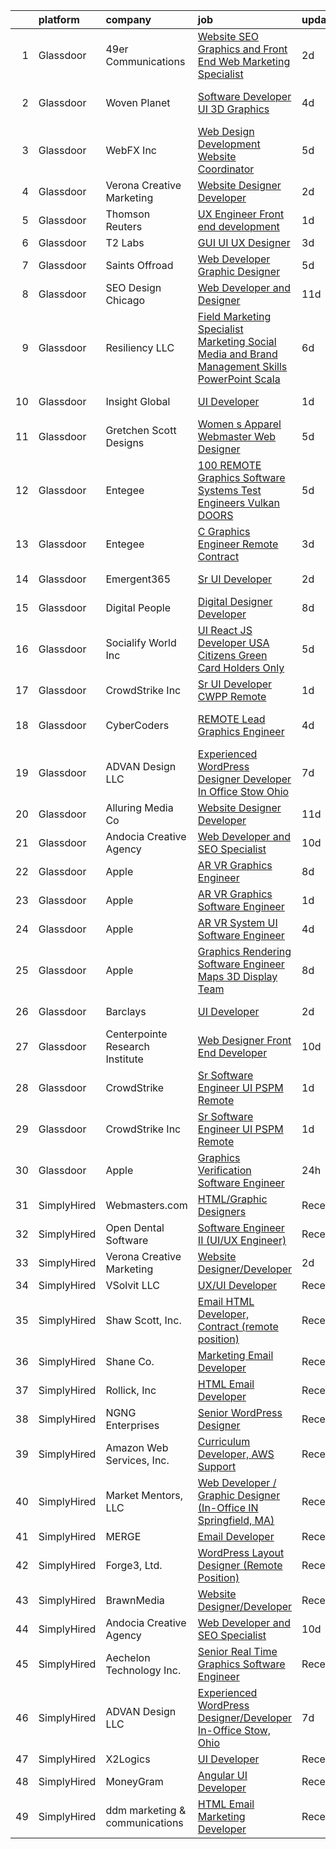 

|    | platform    | company                         | job                                                                                                                                                                                                                                                                                                                                                                                                                                                                                                                                                                                                                                                                                                                                                                                                                                                                                                                                                                                                                                                                                                                                                                                                                                                                                                                                                                                                                                                                                                                  | update_time   | location          |
|---:|:------------|:--------------------------------|:---------------------------------------------------------------------------------------------------------------------------------------------------------------------------------------------------------------------------------------------------------------------------------------------------------------------------------------------------------------------------------------------------------------------------------------------------------------------------------------------------------------------------------------------------------------------------------------------------------------------------------------------------------------------------------------------------------------------------------------------------------------------------------------------------------------------------------------------------------------------------------------------------------------------------------------------------------------------------------------------------------------------------------------------------------------------------------------------------------------------------------------------------------------------------------------------------------------------------------------------------------------------------------------------------------------------------------------------------------------------------------------------------------------------------------------------------------------------------------------------------------------------|:--------------|:------------------|
|  1 | Glassdoor   | 49er Communications             | [Website  SEO  Graphics and Front End Web Marketing Specialist](https://www.glassdoor.com/partner/jobListing.htm?pos=102&ao=1110586&s=58&guid=0000018156ae6383a9575f9fbe5b695f&src=GD_JOB_AD&t=SR&vt=w&ea=1&cs=1_0f99512b&cb=1655016678586&jobListingId=1007929407216&cpc=037E1A5A6AF88467&jrtk=3-0-1g5basotdr0ev801-1g5basotor16q800-172ec999be1d1c66--6NYlbfkN0Ceb7pFYMgJHxtOwn2fVFJDPPnnJVzgmBlpQI9VeTBQWF7_htB-gv6sNVq6vc4bGM0tjjkIJqjuXDOiIpFAbhBZ-oiDxFXgAYi1ZQ51FQx_PypgfdnM7chiaBLt1V2bUTiY0pY1QRvYZnRnCNwOpgb7Nxc79fCoc10pM65gbXoZyG0Q3g0YgO-im1r5GeAZYBW3UnC4A853vZ62cbQ36_RPmsaEfGZrVgIqniiVxI8eMf_9C8vq_kWdvB7lqm9ZMLUw42B88rPtuMxnsgd-Qh9q-5MBcuvdC5eJtgaPnFaItKV2K-kZ-WCY4CF6pcZM92zRZPCTzAbuG1r8yJ6C8BurcnOOqMLTCxY7THZrx2URsUukKlFMoQZnWDxWTLjV8cP0e68nTnOvTJ-aM7wfFxbm9FqqO_r07s4DMctAq6vhjeN5WkjHhGVTcboP2tlW9UCjitKTJKVjm6tW7gDVrRtw57CNy7YcO3N3KB1pCkhqWx-QoEwT4_mUZHnXqZuz1IMU0_2bLpvquw%3D%3D)                                                                                                                                                                                                                                                                                                                                                                                                                                                                                                                                                                                                 | 2d            | Nevada City, CA   |
|  2 | Glassdoor   | Woven Planet                    | [Software Developer  UI 3D Graphics ](https://www.glassdoor.com/partner/jobListing.htm?pos=106&ao=1110586&s=58&guid=0000018156ae6383a9575f9fbe5b695f&src=GD_JOB_AD&t=SR&vt=w&ea=1&cs=1_5dc113e1&cb=1655016678587&jobListingId=1007924957263&cpc=923E3B470662C757&jrtk=3-0-1g5basotdr0ev801-1g5basotor16q800-28b9a5d88495881a--6NYlbfkN0DSgjPPcnEdvoK3uuxfISLALE6pB1FR7YSHOr_tSg5_QCn410VK5Ds4sai37YL-FnFQsRRoouHb3ov-82YCWqClZ54BIa3EZumk2cXgxyV1LbFm_9j9_PQ7pMJF3yRQRye0MKRZoAT4n4QesstjMqLrEOVJpPfsYZz509yyu94iP0AU9Py5fHyPT1oIRNJ08MrcEmYKmw--7-1B6R4MGL1h4w6p7nbimyMyD68oQUcjkqpiY-rLFJWp-pOuRNV-uico2qhih_QCn4E_P9z-B1rvzDSGEG4DpcnT2ci8lohXEpgwxc5XcwVkhh-Q475cYUOlkJnVZeJAR2CWw7hGnHc70Bhs7rrkMinFAi_FG0kdumttDyluH1xHUD1dkibySjcS-ePvTuqRBLdeexYuhFxO1tx-boSS1DsiTT-MetJOj7T7Whh9U9keXjFcK30jcIjgBSciErMazLX2-FokJlj5d795nM5NXts2py7GHjKNvBF-s6LzsIpd_n0ZACYkkdyj4AMnznvh9bYBhp9vI7phtsB-ogEovWK8Doe38ETlrI89-InaeVExQfTgAnYJjL6W1j1gbO-eUFtC7Ibfa7sq)                                                                                                                                                                                                                                                                                                                                                                                                                                                                                                                                                       | 4d            | San Francisco, CA |
|  3 | Glassdoor   | WebFX  Inc                      | [Web Design   Development Website Coordinator](https://www.glassdoor.com/partner/jobListing.htm?pos=105&ao=1110586&s=58&guid=0000018156ae6383a9575f9fbe5b695f&src=GD_JOB_AD&t=SR&vt=w&cs=1_12710661&cb=1655016678587&jobListingId=1007920957231&cpc=A5E0E470F522E57E&jrtk=3-0-1g5basotdr0ev801-1g5basotor16q800-f463d66769996559--6NYlbfkN0AA3uNcJ0aeXBAdVd1dUlJvZjHaUXbbC2QUFGJChoFW7xEU327m6es5SMDBLQ2TxuGDjWXhihKMzw2y6I6OYJUyY_7T4qpwyu_xqj7AmKm5Ig7tJYUUxVeWi8D08CpuVLYffC9MlUCMZe6iHQrfpYu5yTN-TfC6PQWo9DbQknP0IuiXsy73zAY6wy4ojSM35m3YYzr3igjAdY3oOTMNthfzFR3jJVa4Y6OySn7R32XehcGxI8Z65HnxZf4-Cg4bn0nBzX4pMFOfXQQS5AHXd0kRuM4dGa6vdAbQZKPKbqrFnH8dtlRQ_I20-917VHtuZidv_YBdGdIZzGkKWf1BS9RNsfYDAIvWUKRhQQoXzd86LCH7huo5THy-SSNmdOZ-IutftTZB2j43g9NUQV4DK318AEpf_6038vnUU_kb6HV0KpIvg_Ot6H6H-n5U1jNrlw6LbXS2GGAdeGI9ZfRPQoEfR3AatxvwbQGsMqiINTClo93aQPuS5JNyM77iP4ONbl8G05yXZu7aAxz-gXhAVZpq69q4JlIF9z1yukP7j9V0qyO9knSDuDiHrAVPj78eOmQ9SVlEGXkWtL0-YxV_HdI0BHrt1SvWxLvEnn0kaoXG5g%3D%3D)                                                                                                                                                                                                                                                                                                                                                                                                                                                                                                                       | 5d            | Harrisburg, PA    |
|  4 | Glassdoor   | Verona Creative Marketing       | [Website Designer Developer](https://www.glassdoor.com/partner/jobListing.htm?pos=126&ao=1136043&s=58&guid=0000018156ae6383a9575f9fbe5b695f&src=GD_JOB_AD&t=SR&vt=w&ea=1&cs=1_80d9305b&cb=1655016678590&jobListingId=1007929630622&jrtk=3-0-1g5basotdr0ev801-1g5basotor16q800-7627670389c97643-)                                                                                                                                                                                                                                                                                                                                                                                                                                                                                                                                                                                                                                                                                                                                                                                                                                                                                                                                                                                                                                                                                                                                                                                                                     | 2d            | Remote            |
|  5 | Glassdoor   | Thomson Reuters                 | [UX Engineer  Front end development](https://www.glassdoor.com/partner/jobListing.htm?pos=108&ao=1110586&s=58&guid=0000018156ae6383a9575f9fbe5b695f&src=GD_JOB_AD&t=SR&vt=w&cs=1_24a2f25d&cb=1655016678588&jobListingId=1007932442328&cpc=AF8BC9077DDDE68D&jrtk=3-0-1g5basotdr0ev801-1g5basotor16q800-96e835cbdf2f0097--6NYlbfkN0CjNG0qDFC9vBxfUJnRpXh8fasJ_-3AjV6caG0C4DoAxAHUoOIq08mxEzFn-hfPuay63-ytmH9YcLaxO7hnF_9gBrzbZi_AvyNllB8DvzEPoVd7FYgDaVIlE2SLwxKTH2P7q7G4dkoQLY3HrwcJ_pTpRsLDP-bkMt4Ych7O0fsGUOrcSIh-asPBcwaACT1djCqXPzx6x2Tq9l5ubMkL4tB4vfXYIEn0OQzjy5FXBNjTHN3RSpDiFKC4Ycae74dowmYomT5ZhiRlWyO1eCdyuuoD6Tr1Unb7MVkmi6_gDoK5_65NqaIJOyvPwQpcEEigQpXf37MoIdGTkE9G5lpht4T9tSGTautKr9xmpDB6BHinkNbD2NrdtI1pRaAePLFkOLl5hcNuqXPHP0PFIWFF2cpMV7600-GIuutLeEY8PEnERIIeIqq3UWURxVEkwFFV4KIKtKWEyWgzHKnH6Mf3-lLMc77vFxb_H_TKHrCfXkA4lP7gb9EhiSZZ9nreCqKiT56yZFBw4nwYZsR-Nx6y_3rkeKePNN6pOZuFG0jQs7IwEdAHDi0QS88GVYDPu6wuSDWtGu9kgKyY6mrN2T7hQrcjTuxb35n2JLYYF4JxgjdoQLxulQLW5CFI6O_-mAiCuQrgskS6GkfYLGwfyg0Q81-KZTWuZLjNcGS6r_pc1jTj5cjdgdLTaNQBx-a3UUksnZUO7xH4SQqs6e01BGasdq1BwqaOz9AmBlwMKFEsAtmr45W3g8jMGxW7c2xQopInnTFE5bji8dI169Sy8fcoNzfBcwJIyXYiJST4bLUbx9a-A1rtjX1ucMYy22fhUe8u_jYGE3eDVw7j2NDixGc3bPHo66ffzNZ7ohpUYHF5LCY9BDch2eRMh-OhrsjV3IXVF7zQinQzqW0eGSDf-B4NNDQmtHlal_ltkIVotX4wVeNc5Z6ca7yAqFQa6_EfKqhUkiu24viC-Ly3s7vkhodHmFvj6yyOrHeO7K_H14bicohm5zYDxb4u_Y0eRIET2W5rR3KfNXhgMTqpjwsJp_49-yT3ugLwSWSSpn94LTiC0qNw0rWz1j0YE5DnC07CnX3dMrckJPyZ7IbrUVE2Ju-Of4nDXF-VQzYVmAOIok703P_T-w%3D%3D) | 1d            | Eagan, MN         |
|  6 | Glassdoor   | T2 Labs                         | [GUI UI UX Designer](https://www.glassdoor.com/partner/jobListing.htm?pos=109&ao=1110586&s=58&guid=0000018156ae6383a9575f9fbe5b695f&src=GD_JOB_AD&t=SR&vt=w&ea=1&cs=1_63d76e65&cb=1655016678588&jobListingId=1007927015310&cpc=26740BCDE5E48596&jrtk=3-0-1g5basotdr0ev801-1g5basotor16q800-88fdad46afa941a8--6NYlbfkN0D2W1O6DpjgqM5t-Ytd4rWfN7zm7KgZNT6v4xi380-TNoafG_tUEkKvJdXorb6VoYSE6sjVX1kUCkmsNuH6WCf5kO5Gs5uD9UVjt-nV7YkXjbodDSuQRyGQsosBRGhih3WcdfQltN15nJROO-E6KuzdoSIxQvmOdLaL6hSdVz9Aa1WRUbnTPubpWb-OPiRXltxsW-VJfVGT47w0l8rGqihPu9aRY_58pd8MIQO76KdVD9KHURkP16N2RLuw_QVUgxhaNU8WvajmFgiM5nWqvcGb758bX7Zrakp94uWuNlcMe5S3zeWbNxBiMImy6QcbsVIPp500wYbBEdNsOwBbpdRO5K4hVJuW3rtkwuoFcdzfzKgc9dL3pGDPNVko8dmR5SzZ6VJuYsjUXhSdG_dTINabDCLOnNJUKycCh5A5LaeC9QTpnAg8vE-cO-woBOo4RsODmsSlCzCD513ryq5Xk8iP)                                                                                                                                                                                                                                                                                                                                                                                                                                                                                                                                                                                                                                                                                                        | 3d            | Remote            |
|  7 | Glassdoor   | Saints Offroad                  | [Web Developer Graphic Designer](https://www.glassdoor.com/partner/jobListing.htm?pos=103&ao=1110586&s=58&guid=0000018156ae6383a9575f9fbe5b695f&src=GD_JOB_AD&t=SR&vt=w&ea=1&cs=1_b7b38c46&cb=1655016678587&jobListingId=1007921596240&cpc=5075878B7C32FFAE&jrtk=3-0-1g5basotdr0ev801-1g5basotor16q800-a9362e90bfd08618--6NYlbfkN0D4nuovUOU2dPryPr7-xanE7ZFWASvaSyNm3BqXIbrO0rpDsXgNTBKZrqn3k_yg8wD1nIKStaLf25xej0NSnVYxUFBNuDOJm41IUixLvY4z1wMRGBz5tMhfduU8J63ITegGk4S_TCv2MEhLLnPQZ_uNv1So24vR5aH5fpKXRleMXLPjw-G3Jt6j8uO_ba0Blym3G3MdE3xcAmv2Rxx9fI-cCTMAvxRff44ozRm0rhC2_U-vtkPOJDjEjTu7WWln03KmETrBWw68l1jMYC7-BbXth7uL7ot81qWxRjVATvFjJsu0wgy9DyAWYlleO7vku4oXQ92JN80vqDv5Kp0YYcdVqQJ6P5-1qMfVMgUA2agfbUturjySytHke76lmRtPlLZsYgDvdvUU-LQzs-ljMVnrm_pycWkNDCrACwEbnEJBhNufb2BrPKlb1UkENfdkRxX7N1FZ5XvSkitobb7i48grUINzaF_U4yjKfLnPr3uYiq6JfY15TZ-4EQ7gE-Tn58Y2A8x5PTT0vFnxX8wz4bnx)                                                                                                                                                                                                                                                                                                                                                                                                                                                                                                                                                                                                                            | 5d            | Glendora, CA      |
|  8 | Glassdoor   | SEO Design Chicago              | [Web Developer and Designer](https://www.glassdoor.com/partner/jobListing.htm?pos=124&ao=1136043&s=58&guid=0000018156ae6383a9575f9fbe5b695f&src=GD_JOB_AD&t=SR&vt=w&ea=1&cs=1_344e9f60&cb=1655016678590&jobListingId=1007905745551&jrtk=3-0-1g5basotdr0ev801-1g5basotor16q800-edb5c12235ecbca6-)                                                                                                                                                                                                                                                                                                                                                                                                                                                                                                                                                                                                                                                                                                                                                                                                                                                                                                                                                                                                                                                                                                                                                                                                                     | 11d           | Remote            |
|  9 | Glassdoor   | Resiliency LLC                  | [Field Marketing Specialist   Marketing  Social Media and Brand Management Skills  PowerPoint  Scala](https://www.glassdoor.com/partner/jobListing.htm?pos=123&ao=1110586&s=58&guid=0000018156ae6383a9575f9fbe5b695f&src=GD_JOB_AD&t=SR&vt=w&ea=1&cs=1_c3ab81cf&cb=1655016678590&jobListingId=1007918628357&cpc=F41FEAB56D215062&jrtk=3-0-1g5basotdr0ev801-1g5basotor16q800-ed7eab3919ffa0cc--6NYlbfkN0Cltd6uxyKZUA0mlAqwrWOAqYzaNWMNQvrQPrmFJNyQddAtz7srjl1C04CmA54wNj31Vmo7ct--8n5NfEYFDMwcdO4eeB143k-opmi05by4E3LNLgw1yAbDQYMTWawxoDk046c0w5Qx8raD3lprHKAMN_SeZAuU0RV7IUV7qPDCrkWj0k8kdDSoeL6SBXuvwwIlW1GQgiYEfEKLYaLRom3I6l3nx0SiZjRTCnynUtavBsDWfZ9p0st3Gx52J6Up4jzUao7EH1OH7LPsdYwm9kfj1ICfCZ6kI6-E-LbSNDUAitboszxDulKndgFvd7ALrnYX45gmTO67ayDI0HHPUDJmX8xOZN-Ei-iWJUsQqRpkD_btLMbsX59jemB7l--K5B6AQvLYnLTH1GhuAOvEV6obKRlw1jGuYo8umIyU47lClxBzGE0kRQs_gih92pLPeXI6YTVDkppVahC8U1DlYaPEfFby4kQEgmw6hcvU2IunwS6dcKzEfexmyn7GMRqzKJKB4WkPGa2B-Rc9j4lNZ58glQXGFG7K-JpQL-lJRSHUaM_Lmuw1tTmns-nCe8m0BVQO74iVVcW_EB2jBFvUxGvYnOS30ZxkG0YjniV8qsoHjkzJ8q3RFlOGWz7fR8L0CRY%3D)                                                                                                                                                                                                                                                                                                                                                                                                                                         | 6d            | Kearney, NE       |
| 10 | Glassdoor   | Insight Global                  | [UI Developer](https://www.glassdoor.com/partner/jobListing.htm?pos=113&ao=1110586&s=58&guid=0000018156ae6383a9575f9fbe5b695f&src=GD_JOB_AD&t=SR&vt=w&cs=1_b49c39dd&cb=1655016678588&jobListingId=1007931863016&cpc=A0637F14311B9419&jrtk=3-0-1g5basotdr0ev801-1g5basotor16q800-e56e2daf44850083--6NYlbfkN0BKkHZu3wF05EeDimN_p6sYpKCMArvwa95YdH7UpkaBCqc7l59ErwqckvFkfLr2hCFuJH8rk6y-tX5jN8PugPzG6C0K5gXCqWcj_aF41Ug8LIxXPjWhi5ItgAxcpRcqnxqfEgGJV0hRDvfzUSQOqkQSRAOL18wr5iTG9Fu40IhJCXZyjZoXUNr6n7FnqzCy8fB2KSGhgumzTat4fEWSH_cMUSNCCihvFYOSTapRwNuUXMGvzvZKpdRQs5Olh6-v5YlJgFMT-Ejcrx4B1-OLnhHbcxTbbLVfu3v0WXEqUXy-q-xHL54YVkFyTqiV25-TUaPX5SUlXWGASMdeT38tmTfUx0tUAsR-t98CysiYX5CEZ27LBMqLYAHJ744ms3KcZx5bo_Hq70p9PzX0CGDP6EblZlqZ-MpGeOiQXyiw0P15BWtZ4nYX8TmVlrj0qfiHRQubriYiW4O-Zd2HeKVPxJxpdMM8ltygS6KHYa7GMeDiF72Dnz77qnXD)                                                                                                                                                                                                                                                                                                                                                                                                                                                                                                                                                                                                                                                                                   | 1d            | Cincinnati, OH    |
| 11 | Glassdoor   | Gretchen Scott Designs          | [Women s Apparel Webmaster Web Designer](https://www.glassdoor.com/partner/jobListing.htm?pos=107&ao=1110586&s=58&guid=0000018156ae6383a9575f9fbe5b695f&src=GD_JOB_AD&t=SR&vt=w&ea=1&cs=1_6de3737e&cb=1655016678588&jobListingId=1007920741606&cpc=CBEBA1A9D941894A&jrtk=3-0-1g5basotdr0ev801-1g5basotor16q800-17bb10e8f7b67c3f--6NYlbfkN0CaRNlJm9mMIreROWcA-YTgvxbgXUjbvXmw4cOtNj5GKuWGdK0NgPiTYnzHfQDvgUIoX8QDPD8ni_1EIwYq1SgQcDnHMlkdCstaCYW4qEex6qWFBDC44KzzJcu8TkNPU6Oamk0CE2Btx3hyF6GC_2pKSLq8WI2xsjfwvaWb6ok5tzvfDR6wL3C06AmmxrAayLSTdR5k-qVrWxr5r_BSfjMMDqEQEEDDqV2zPQYztky17X-wz4Pe5ZB5KrvFuRBYkRI4-tiR8D4YK_Z7aKKGlbw6wloBbky7uFpr_0aCdgqKaK7FebUz2GfFZYeoKp6ZsqHqpCEyV793viLaNlRUkwegLHWcts6cVj1aqHNOcaEhRQuflcLG8aYK_FWtkB67_I9SpdoJubBrd3NlBlWSnibYm0KpPF9yF_elI6QYblhgw2IeqDCPQoQ99GYbDrqKckVvDJ1NWxp8yeMPrehZuNYVQt7CVXcfSbXRXVq7RklW2OHQrXU99kL_ED_ihZVwsSe48vMhlTs2NEQcuvl-jlBe)                                                                                                                                                                                                                                                                                                                                                                                                                                                                                                                                                                                                                    | 5d            | United States     |
| 12 | Glassdoor   | Entegee                         | [100  REMOTE Graphics Software   Systems Test Engineers  Vulkan   DOORS ](https://www.glassdoor.com/partner/jobListing.htm?pos=121&ao=1110586&s=58&guid=0000018156ae6383a9575f9fbe5b695f&src=GD_JOB_AD&t=SR&vt=w&ea=1&cs=1_8433c6c5&cb=1655016678590&jobListingId=1007921895642&cpc=8795CF9063CD573D&jrtk=3-0-1g5basotdr0ev801-1g5basotor16q800-5e71c14274c77576--6NYlbfkN0D6OzZjpD_hbicRkMZwNNvvxSeL23iIfvaC4EytleQ8zDIpz0YQ5KbISa7_Zvw6kCzKnH0ZkkO6s6RROhpf0qKW9ket6YUt0CAAg7aAqPy9y9erFQo0NKQu6DrTWjMlADKPwE4HT4baVhvQcf3cbSlN3RpQnXxaTDs5GMgpEgVML_7PGSphNLlRxJeHXVgIp5Ny5uf0Plslm4zwTw0NVcMifhl803WwBw1L51t6sRLUrpwX_J74I3NcWBo_HzN09fqP3ZPqfYYiXoMLjKgcwug5mwKZfN8zbMkweE6zgw_zZLZd08ERerJZX3ZUhjbbU_h-MsFR0esWsnFsBtUR9mVkRauAPKT-0NRGM6Lbz1DUWa-Vb_Q99Xuuzrq_5Re7wfIeWqNV_a09QeYlRYXLvt0zy0ZiU0TsEL4K6UzZjLCecmdt63xA0JWApj1FPaRplgnEITpCXO6dMmRlTwoojGHCo4QfelDfxkUVNn6v7vBTmZ7zMoWQCoZqb_xaijWXenCez-7nDVi7mH7d5wo2KdRgcJnw7Y-Hdk4ohMrN3Fzb968dByqZ97KVEKZXvJ5lEgA%3D)                                                                                                                                                                                                                                                                                                                                                                                                                                                                                                                                     | 5d            | Remote            |
| 13 | Glassdoor   | Entegee                         | [C   Graphics Engineer  Remote  Contract](https://www.glassdoor.com/partner/jobListing.htm?pos=119&ao=1110586&s=58&guid=0000018156ae6383a9575f9fbe5b695f&src=GD_JOB_AD&t=SR&vt=w&ea=1&cs=1_053560b9&cb=1655016678589&jobListingId=1007926055384&cpc=F41FEAB56D215062&jrtk=3-0-1g5basotdr0ev801-1g5basotor16q800-dc029398f2800770--6NYlbfkN0D6OzZjpD_hbicRkMZwNNvvxSeL23iIfvaC4EytleQ8zDIpz0YQ5KbISa7_Zvw6kCxAlPfEXU4bFcrWlMo5doVklIYSCDKrOhbrchyZKajdNACqyIUAdr2qaGLTGKaKgOZVmjMrNJ3AXdzSXS2uUMseTXu75UBlKbLdvTiLUfEy-TVqU07cGE9GbQfn9ur1uBA8AT_Cy-NWpl7J6O7Hp6W1wNIT32CXDzkdN6HzoEa8_JMFhmjw9-T-r2rFrqnLzj2JUx9Wvn1tc50L6RSf5-nR0Odk5bNmGijhenH7SLAngqMb1lIO6O7vq1NbnV6ovhrdD48CnIBsKWdOP8VQ4qzdqX6do3sWPAk6zcEOvmzkno7kYUKic_IQwxehP0kB8XjA7eNqhqpw644Apw5f08aWYfmSje6iu9oDx1eXG9F70rzPTRSEC81qpL8q6yjF_DLPBO0u31rqdptUjoKA54xtvDkpsh2kT__-F1EOpr7jqGSMwCFrriayIyn2-z4Mkj4Dvp3jSZzL5paLiJ35-cAB)                                                                                                                                                                                                                                                                                                                                                                                                                                                                                                                                                                                                                   | 3d            | Remote            |
| 14 | Glassdoor   | Emergent365                     | [Sr  UI Developer](https://www.glassdoor.com/partner/jobListing.htm?pos=112&ao=1110586&s=58&guid=0000018156ae6383a9575f9fbe5b695f&src=GD_JOB_AD&t=SR&vt=w&ea=1&cs=1_96db58b6&cb=1655016678589&jobListingId=1007929558470&cpc=75B6770C194DCF89&jrtk=3-0-1g5basotdr0ev801-1g5basotor16q800-4d55a0ae9bce2682--6NYlbfkN0BTCpq13wLWCtelCOH84POQZlRFjfUKCtmt-L_UW9DrxawgvcKRtTORVeZand7_NWu5TEuNFFd6AYGNbAUkLdHpySY5ekYU8nvK2X0322zzv7UMG-pcKnqOMVKrOeWMkBShmT5NYC92Untpz60ecmtEHznnjL6lkGKCpkV7ubEofzTbLtTdSLiMYCeE-fLV9aW9QXNVcP93sy7oj_7kcsh2M4agZgce7nkrlwmr9k9IF9e1QpAmal3_KTIbckpeF_Laz8oLo3Rs1OjbdmCr1gbR9Njy5ccAB0FDczooyO1k9igyjvaIYG6at3Gx1KHOoBMs6cWLN_RI5F-SxR_PTxgyW2B9Az7_8ZG1ur73uJ8GzwC4t02KMZJqeLkMQVW4YuZdwCiYxLHoScekJL9De4_shc305pPsa-nNyQNmAvKg0SENJW7PMGgWDZA2bttXEViqIM2L2yO8yiYlRQG_LEwI2G0VnAuBIVMgwrM83jqM-x0-k8nmVvd0oTTHwdLXLds%3D)                                                                                                                                                                                                                                                                                                                                                                                                                                                                                                                                                                                                                                                            | 2d            | Morristown, NJ    |
| 15 | Glassdoor   | Digital People                  | [Digital Designer Developer](https://www.glassdoor.com/partner/jobListing.htm?pos=111&ao=1110586&s=58&guid=0000018156ae6383a9575f9fbe5b695f&src=GD_JOB_AD&t=SR&vt=w&cs=1_dc4dea7c&cb=1655016678588&jobListingId=1007916676937&cpc=F45C15D234B746DE&jrtk=3-0-1g5basotdr0ev801-1g5basotor16q800-24fa1f679e6e06a4--6NYlbfkN0CQRQ3eiV4YWjrRS1ho7HVQ9JO8v6Fb3eU0yDOJbdOiEoxcbMbAZ5AqepW77PW23hRvreRi-24tjkk9i_S85zLRsoAIcSz1rIlyWyUp8oGhvsVgSShyh32oAnoyGZI89w_dP5fGgal5Xqzo-1Has1zaDI6KOU42iwTE_c6nH6ZKW91elyaylUlbpMQpfMQ40yLNG79suzPvMC7PUIfgQmOtDJ75r0A84AC3sp7VIDzRsPGKDPYMaPFs5SekkDC72s0sddgMTGgEHq73hdTNCgNUEKtPnX22yVmIE_gqiq0FUVSixwk7Omf98ESUpNOGV_-cTT5-4SSaI07u-L16V1EjSn3rXqzU0tVVZke1mcWZWhM7sX244DZqfV4iqTH-3vvxM9sIqkPex7VzZRs5IN-3CwPraS3o2XSLtZGwnlGrTUZ-Y0jm5AfYiw1MUfYiuYA-IXJGA4DSQ1Aa6MR8piT-JeppOEGhQVuxmIKMHN9v-whYGOR_1e5GdUBH68rMszM%3D)                                                                                                                                                                                                                                                                                                                                                                                                                                                                                                                                                                                                                                                       | 8d            | Niles, IL         |
| 16 | Glassdoor   | Socialify World  Inc            | [UI   React JS Developer   USA Citizens   Green Card   Holders Only](https://www.glassdoor.com/partner/jobListing.htm?pos=130&ao=1136043&s=58&guid=0000018156ae6383a9575f9fbe5b695f&src=GD_JOB_AD&t=SR&vt=w&ea=1&cs=1_35d0999b&cb=1655016678590&jobListingId=1007920935768&jrtk=3-0-1g5basotdr0ev801-1g5basotor16q800-f327c18dec93dfd9-)                                                                                                                                                                                                                                                                                                                                                                                                                                                                                                                                                                                                                                                                                                                                                                                                                                                                                                                                                                                                                                                                                                                                                                             | 5d            | San Francisco, CA |
| 17 | Glassdoor   | CrowdStrike  Inc                | [Sr  UI Developer   CWPP  Remote ](https://www.glassdoor.com/partner/jobListing.htm?pos=116&ao=1110586&s=58&guid=0000018156ae6383a9575f9fbe5b695f&src=GD_JOB_AD&t=SR&vt=w&cs=1_018a329d&cb=1655016678589&jobListingId=1007932059885&cpc=F41FEAB56D215062&jrtk=3-0-1g5basotdr0ev801-1g5basotor16q800-a97e0e2b3f35d032--6NYlbfkN0Cu2CVlb3GO4Nf7aS8SXsFwjpUbSKkwsJRaJhRnAEdqU_yv6e0u-cLacwZ2HNe9plb6vJlPECt-o6wD6HMMA84Sjr253hmi2AygieO0MzQke_dGIp76VvRX03yjLFFveqY1il_j1M5B7zZLD15dyUhqAaUEHH5TESFV8Gc5wP2V48KdEoZokUcPPKxDmnKNIQuaLobS5efmVuWKu6o24O8bwlQRlt2csP3AT23s7lsQaXj9_tnvnA6YsDeN5AjM87ZynAjrZYbNqyuauM6fFD6L8pFedPx7faFyZp7OhriQoCuFQaKtBfp8otMXEuPJF6v8ru8QrbD21_CP5Mq7r3QYU_pS5gcUTUErmCGWubGpm5Uso--YGZpL5mWFvh0lN-QS6fRr4acmVzzrOBaadxgdW0hsFvnErvS02yHkpVnGTWbhh-a0miZf-CYD5cAZmXo9Kwa1pDiSZbZoX7-_Bb0E95T-rUEXpvVKbnQ0CrV5w5P1AfuGq_hpIDgfDy3DPg32NtCr9oDG4kvI0nIWGc0DqR_3pJoI9Nv0tBWqvHVq1VK5uQZinHRXK_58NkWKgn7AGzQ-hYzhGTk24EzoLoPNrn4aNaEDMi01MWN5vpcuqxDwtCYPXpkcLQB3MdWPHTMn58PG9BaTP3qVsfZuHjqLvJmGQSvbKuMQY5TWHLHjHm7Pd6zC0smm822J30RlUbarVt5omqiF3s79Okxb_xrtFluWS3AVpaiivV6qP5Uhbe1orvgFUeNjVBhrpGv8hG7oCbysU9IgxmFxhc0zFG1J)                                                                                                                                                                                                                                                                                                                                                               | 1d            | New York, NY      |
| 18 | Glassdoor   | CyberCoders                     | [REMOTE Lead Graphics Engineer](https://www.glassdoor.com/partner/jobListing.htm?pos=122&ao=1110586&s=58&guid=0000018156ae6383a9575f9fbe5b695f&src=GD_JOB_AD&t=SR&vt=w&ea=1&cs=1_4c8cc428&cb=1655016678590&jobListingId=1007924032943&cpc=B076152010A3B66C&jrtk=3-0-1g5basotdr0ev801-1g5basotor16q800-def32bf6bdf77ae9--6NYlbfkN0CpFJQzrgRR8WqXWK1qKKEqALWJw739KlKqr2H-MSI4eoBlI4EFrmor2FYZMP3muM1cYvA9Aw0oguCxhZD43PKt7iTkE4UuWw5XXZnZB4o3_GbK2ppzg5-Do7Q7eLEtxJ_l0semlrqQbmEfLSucnEtzWKLByPmWycrU8su5i64c6MnzwwstDDBZSzSLXCtxYFY7rBXiXWLrl0HpfD4N1877IETxaJhw4BLZR2C7AsCFxkpO_rXI3kJflyt1o_TEjls6lWxbL4BL-Gv2OdlM1Y76z7tHYVWoNnkLSAXx2oqPtvBOYhSoktXPYWXCgl_RyxIVS0rPDSDptKkdzjfWCYHJukYcao9SKUmq-U0yMeIlFVc6c1NMEKUnmCpDaYyUP3tFT9hAI6WUHm6t7FrZ5RqIzS8HysyMvWWOOZ_ZqYq0z0hk0EY0J4ql87CE_mk_VRlyzg4Z2MafsYg0yNot9abfaJUiVRloqBrRwM6TUSOCmphBc1fZd8dVokDPoLVk5bM-Jg8hsXU3SYSW-cTJs50uGtZLHzEDX7Wa4qQEm1BhSoSHoCHwHyhMYwx_Vp6WuKQoWLnxRVAqKKkqSQCqQkXUEyUBJf4XtCc8SW0YlJy64ZI7YhWATJbI3ygzhFTvm7nzNF4NlQiaPb2-Wsqqtiv6h79n3heeZ88-eg2X79-kBrUgJQ-lYaiCqgUAlr95uCNzSQqKAnMgCm3hlvRCKk5wi5DWrrNtOEqWEreggrE4PwFJtOBtEaLMZRhlqa63x7MuAZEz0nBXqm5mbBhy9QMfjezwuPYVNBYWRL7-797RKoFSyPtw8zCwFGqBsTS0Zn4A1lrTV_OjD1shbXaYAltmgW379uk4GGW4Q5WNFMa9YbfNQB3C-QkcI2DTENd4Ql5vw85h9_Ya8hpy0eMdDNWot4ZYmDI_ksTkRUpw9wHivA_GGxClWbWY33QdKR7Zkbiqiax8N_xcklQaK-P6cZHykoa6HwpJkJE%3D)                                                                                                                                               | 4d            | San Francisco, CA |
| 19 | Glassdoor   | ADVAN Design LLC                | [Experienced WordPress Designer Developer In Office Stow  Ohio](https://www.glassdoor.com/partner/jobListing.htm?pos=101&ao=1110586&s=58&guid=0000018156ae6383a9575f9fbe5b695f&src=GD_JOB_AD&t=SR&vt=w&ea=1&cs=1_f68eaab4&cb=1655016678586&jobListingId=1007917643696&cpc=2DE7B0AC004BDF9C&jrtk=3-0-1g5basotdr0ev801-1g5basotor16q800-5ff23c5acf5c8d17--6NYlbfkN0D55hMz5WA8YX_dLayiPM-06ubVX86EvwRRl9IlyL2IOxUk6jvVi89EQpwJ_IRxxURGsp9L37NUwP3BB_cr5DGNmbSMs30THpfvwIpJVeBv_FyqtVXeZwvKyxs3MdHXAHPWOEjf3eO_aNgc7nNZ0Tckfv22IIh7me0jK0kDgsfbccu7SAmZy5O5qsyds6vwCr5vbPr3hMYB2jYPMRz06cabb0U_6oIFSmJ97hMwmYeCGOgci1_sXzymfqR8AW5KvD4NpfZyBGJ0zlmckEBlW1nMgvsWnHHXSSc6-CpJR_Lba58wQIb50S0gCp3CIcmZYy-V1zxS9b3Yx0eS_fOyxJFnwxtZoEkLl_-hbKP7hB8z9ZI1FKQ3AOsMLWuIoNYmfkB52vxjMisM8T3xesz5v6o3Pah_DgLxCCO0ASjlKLjF_YSIvUdXRO7ywigzfKdAERzYipFwxDQn_nqhiSvtF5y5eaY_EJCBtvBpTNfbA-Ld1AwyXS598bnwu3NsCXevfxYH_vCuBD2LYy8XZeV3W0905kJbp5IGnqgIpqsOYicecj8S42QsAdEk)                                                                                                                                                                                                                                                                                                                                                                                                                                                                                                                                                             | 7d            | Stow, OH          |
| 20 | Glassdoor   | Alluring Media Co               | [Website Designer Developer](https://www.glassdoor.com/partner/jobListing.htm?pos=127&ao=1136043&s=58&guid=0000018156ae6383a9575f9fbe5b695f&src=GD_JOB_AD&t=SR&vt=w&ea=1&cs=1_18dd1e3a&cb=1655016678590&jobListingId=1007906581302&jrtk=3-0-1g5basotdr0ev801-1g5basotor16q800-295cdde55712cc59-)                                                                                                                                                                                                                                                                                                                                                                                                                                                                                                                                                                                                                                                                                                                                                                                                                                                                                                                                                                                                                                                                                                                                                                                                                     | 11d           | Remote            |
| 21 | Glassdoor   | Andocia Creative Agency         | [Web Developer and SEO Specialist](https://www.glassdoor.com/partner/jobListing.htm?pos=128&ao=1136043&s=58&guid=0000018156ae6383a9575f9fbe5b695f&src=GD_JOB_AD&t=SR&vt=w&ea=1&cs=1_0cd1ff31&cb=1655016678590&jobListingId=1007910325652&jrtk=3-0-1g5basotdr0ev801-1g5basotor16q800-3e71974dd9827fa4-)                                                                                                                                                                                                                                                                                                                                                                                                                                                                                                                                                                                                                                                                                                                                                                                                                                                                                                                                                                                                                                                                                                                                                                                                               | 10d           | Remote            |
| 22 | Glassdoor   | Apple                           | [AR VR Graphics Engineer](https://www.glassdoor.com/partner/jobListing.htm?pos=117&ao=1110586&s=58&guid=0000018156ae6383a9575f9fbe5b695f&src=GD_JOB_AD&t=SR&vt=w&cs=1_8ca04f83&cb=1655016678589&jobListingId=1007917016690&cpc=F41FEAB56D215062&jrtk=3-0-1g5basotdr0ev801-1g5basotor16q800-32a1a116a885e498--6NYlbfkN0BvKrLyj5gPmtZO9T8euul8TCxuuKNOtzRJOomxnwSEodTz2Bc-sPZlbtkML8D-m4p0JTgu20NFraWV-ZOz7QcfKtloulcR9Qd8F41tcf___jdH9BYpsfa7ZZoLenzetY8faQBusyVEybgEodGW2_J963F3A3oaEXz4kRGRfAI0EedcRlOwT-uPQfbwwvKTkYTH21QST4VdEe85kYmS5w9aX2PO5hfmvAbuL2VAnMGCJ55MDOOSpZvL8yEdzbDyGITy7Q0CZtrpfskXKdAtwUmF4tPCg3S7GjAkmDUZsv6fT63NK3MnP4WqET28hk437PRQL-3bkqz0iuAFRu8C3hvVmrerFratPlasJMn-RmCh0NLuURTACUhjf2tUs4gGrQm6yGuJiRCJOPw2epWC_3rSuJ4dZ4_w9Ptsa8rgaJ1TasVfMm7OtnPxP3V6lWaqN7kn_wFioMHKtSaqzR3mOY_pxNz9YiBFeeF_UBX-eSg3r2n1LdzlPMFVOsR-ZcApLQGoWI9Ah4Weg7Up29qW55ETa2mXyDw4_DhXVK0uyKHRvzDycL5jKFNm_Sbet8g9V_Szjt2XnEFLuoRC-p84GF1t3mP3Mx28I2A_a-EYGqrvFk_uABnzOOcLv73q13p-hM7wvOtezkkKFUBVjNxy8GfQySqJFjK3MxRldNNdCKSVmquAZV_lnYzOsh5E6s2cmFu7N8wqT2S4mkIOBM-ZYTxSfM7_iXS_5WUwkgnk-0j2L4OZPqSRHL99CybhlMNF2nPF26P45E-Wt_oujNfTkTfUvOH89YjOkyZeCh0tAEu-Ad7mVxaeT6ZpFoanM8lIDypQb0o1yAzSKVmhZ11zAx7E6JPK7xg2tgcdNNCmEiANl5YnDUHLbg8haDs_m2CDmx27IlRAjizUc19nqidqkDKEJh7HcM_LjoQqL8QrFx1hsjkz_PG6NhXZDQrZCYZktkUEPA0IAaMKDw%3D%3D)                                                                                                                                                                            | 8d            | Boulder, CO       |
| 23 | Glassdoor   | Apple                           | [AR VR Graphics Software Engineer](https://www.glassdoor.com/partner/jobListing.htm?pos=114&ao=1110586&s=58&guid=0000018156ae6383a9575f9fbe5b695f&src=GD_JOB_AD&t=SR&vt=w&cs=1_bdb1c12f&cb=1655016678589&jobListingId=1007931320237&cpc=654405A9B1E0A9F5&jrtk=3-0-1g5basotdr0ev801-1g5basotor16q800-efd51bf1af2d27a6--6NYlbfkN0BvKrLyj5gPmtZO9T8euul8TCxuuKNOtzRJOomxnwSEodTz2Bc-sPZl29JElYHfcoT8KENIY29L8KyhzJy2VB5H85VwY9oVq4OehO-5KqroNqyko7f95wr33YhNvUdoIlTGGlfvfJFPeIpGw4RlZclrrLa0H9uKojPyE3xXBkEl-X0hKfjmb8hnvoBxNssBq1ZRlv22UB0fiJAE5w601K-B3Ac7pALHFkfSprtINhNIUEqKgbCkCnIYNxMfEUTuaw3K4RPNYfIiC7oCakhpkttM6rYSdLL0AO2cw6Ugx8Ts1IRsZvAGAuKSuGEziayP3Gte56Fmp4GPicQm7WL5fbo2mtiKjj8WEEJ-7SlRAjAgzYy6J5W7y6HKlThyLhPH14eLEmzk7hUYgdkMLmL2Mwec8kiUL_5BsSrmt5lI9fH0gdIU5tuFPtduNTnyaW-37lK9DDuiZJlI_V7gStlK0NmJ9uw2A75IKRlXAOlqjWZqIREXiYrf-QU551MYZFbowrOsK289VSt_ad-3KAzNA5BukzEMQ4NFeqPz4D2qvx7iTlGeS560Gz448koKQtzjAoZmgN4WDUaJEm15y7BMfkclr3suvV7EZ8_l7WzPoijGv8QVXPFi-DVz1UPDXAjvUlEcnuQ1KN2cCd3gVGCVBYSrgJ3lXJWaj3brex9oJ1Or_m2BStUjKXVielMYSfqA3MHtRXd4AXbTaErNuGZco4CET9E0P0uXq6dcnRYLRcw8sOygZY47_5vLBIyKanX0N3QlCuRGinAsUx0crwmuD9NefLMOv5yyTfyIwdgs5Xz4VqZrkKp2JcJq9YaaVOj6zb-4ddXAQxRUmPTwPQ3OtnyuWlhBb5CRqL91huhwOwawwShAFVfnbbGtSCrQq0e_kr1skYvUZ-kbGdHBsEKYEJlWE7urxXdxJthoKDwdCB1Gf-gRS5HSbgXa0oTBuxKzlQfUm8R5las34s9ccK5XWOWx)                                                                                                                                                               | 1d            | Culver City, CA   |
| 24 | Glassdoor   | Apple                           | [AR VR System UI Software Engineer](https://www.glassdoor.com/partner/jobListing.htm?pos=118&ao=1110586&s=58&guid=0000018156ae6383a9575f9fbe5b695f&src=GD_JOB_AD&t=SR&vt=w&cs=1_12e8063b&cb=1655016678589&jobListingId=1007922711916&cpc=8795CF9063CD573D&jrtk=3-0-1g5basotdr0ev801-1g5basotor16q800-7c09a21826cfe9ce--6NYlbfkN0BvKrLyj5gPmtZO9T8euul8TCxuuKNOtzRJOomxnwSEodTz2Bc-sPZlbtkML8D-m4rZ8cGwYLtARbhkHZKq2iQ45mZIV2Vz_nJsgRIbAUxqTz2q317rv-zh1TUc8irvs1mafmm6IQkt9Q_0yhucqwjzcG5d5kI9RkZYLGayo03KS0GsMJc1mAc1bRdivIlgWmr6GILMGBOg5GBTNLSYARdu9xMi2TwKOReyTHdjQFaa7FNTwHcweC7EqFU9WhXE35BOHxpucGKnkYgeeAUJ0pReS80tf3U5zR6_EXvOUR3X6jp6wMDnfkcuYSZnJIZU-sAF1o2wUlUNE9qcUsQoPT4q4vHNp3F6ncHR6dXXv38i1Sq35G0Mss3e6NZ22nkMfa48zc0hoclR2mvF27-2FlxwwDSHDdzxQsVmBFOYFu4d5uMxhxVXoD_FqV3ZjZa1965OSe1SQkHakxvfalCfuKldShT4-at2zKvchoTejJwytjJi8mUpN_IOT7zDs5S_DaAeBnXcCe9NoBj2yTVTdQ-9ZG8t4mToW6XL1tyNdMqYbe1LDUFfwsVsILRUfVTAooSI5-ifwGLPPOL5y7zstXZz_3XaZKPiVwulHht2bw7qCTb6tXEWwkwwCmtzZKOj9HwyPcxb41MGOqrsdfaAGerkJUzRyJX_6IhpbRvz9DwNmLZ9GZPbn7tVuJzc7TRQdraPfj819ojTgSDtQeZp8Bsa0f2JSGnksJ8ifYKKNBI9k3NuRAffdr1XJJeDEXFWbem6teR7Wp4vWsZGKFXfWGawo3smiodbRAycqqMqRNFuIu9lv5uJSQ3gUinood88PpoJUZPahQZ9o21LaKT2ug0ugiV01elBZmqrAe5Vf16KWWOmvJVutKYrtYTIdq2U_BEklwh_6ydimBj1uZKZ3_Wi9o7JTfOQQbk6oE6neEjp2IdwW5ZgspVkhFaLgTwZXueTOk6yAhyw39kosq4-GYCU)                                                                                                                                                              | 4d            | Boulder, CO       |
| 25 | Glassdoor   | Apple                           | [Graphics Rendering Software Engineer   Maps 3D Display Team](https://www.glassdoor.com/partner/jobListing.htm?pos=115&ao=1110586&s=58&guid=0000018156ae6383a9575f9fbe5b695f&src=GD_JOB_AD&t=SR&vt=w&cs=1_5b2d543e&cb=1655016678589&jobListingId=1007917013520&cpc=AC285F3A3ECA6BB0&jrtk=3-0-1g5basotdr0ev801-1g5basotor16q800-115730a672136782--6NYlbfkN0BvKrLyj5gPmtZO9T8euul8TCxuuKNOtzRJOomxnwSEodTz2Bc-sPZl29JElYHfcoRu0fPF_ZzN6LV7MEA242MqM2m5Mg9WWpXRGuQI3ozFHZhQ3O1--k2_cTrL_vgxAdhN0oVzPkcAPlQKGdbjiVF5sXBcCkXUmiuL4ONRk1OArb-55TwqsLN5T9TmElDSU3FV40ux6WetJn3KjlRTtDqfKRmgvmgRUCPc8OiupMJ6nzvW_8AI2h7R12qFOUCODO8WmklRNLhgepDMsvu6DUZ1Q1A3PoEoxyf9PvQhHyHXhV9Wp4wptFltHXTOU6qnXSi2ArOJM_ZkuczPO7JuFiG57nnaESax2EEpG0sQu2Uo90ymooFvxTlI3GyF2_htl_cz6dw3g_rzNWxmIBSQMf3t-s7G4USXP5-M6hmmja8hT5_a-5ksKe1sNIRoU6cQaSFcDPHkOdUgomm6BAUsodyYdYVLfkSCxVzgbwwD6jC2Kka5fWp16sh-ULLBvWnx0nODabij1jFNpNPPbupjQKCnh4dKRznmqKGgTAetgzydd136BQgNLLZi_3Vw1hnQ_P71fTvluIQ0LEe_lw5xxWsUxBMrYyZSIjFLVvSy_r29CMVlTmMqNNy4Da-wM20TyZLlP4LAQP4zGu7MIxp2bSF9bkiL6c7mDgyi_JXi_fu2VXASOcsTrwMTFA1luRAcwszdtdKEn4xnvEg8RBOmm-CMfdAFNd6_SaDwGxL4T6gkfbKXgDcxCdIa4_wpW3GToYAl_2Nwy2QWkNZveenPWGltO8JS6FMBVmGzNHBJsgD4MLyK95qq536OIcGLLw8fXGEb9L5zDqBtftHtMvKhUwugQOtLL58LKiP6-hicdz5CqPuHghKJhb6WE6AbgzXkGDNwamVivwhU694_2Mk7s-jKe8PEmeFmIMDMP49_r7MzY6hjsD2SZf9CEKKxEX4sWkzwJ9vdqOVcKzRMnGKjHcqqMbQZ-B2ZxUBdZvHbL7y4X8RpTMS66qox)                                                                                                    | 8d            | Culver City, CA   |
| 26 | Glassdoor   | Barclays                        | [UI Developer](https://www.glassdoor.com/partner/jobListing.htm?pos=129&ao=1136043&s=58&guid=0000018156ae6383a9575f9fbe5b695f&src=GD_JOB_AD&t=SR&vt=w&cs=1_4a28251c&cb=1655016678590&jobListingId=1007928373311&jrtk=3-0-1g5basotdr0ev801-1g5basotor16q800-3426e20ed2286e0f-)                                                                                                                                                                                                                                                                                                                                                                                                                                                                                                                                                                                                                                                                                                                                                                                                                                                                                                                                                                                                                                                                                                                                                                                                                                        | 2d            | Whippany, NJ      |
| 27 | Glassdoor   | Centerpointe Research Institute | [Web Designer   Front End Developer](https://www.glassdoor.com/partner/jobListing.htm?pos=104&ao=1110586&s=58&guid=0000018156ae6383a9575f9fbe5b695f&src=GD_JOB_AD&t=SR&vt=w&ea=1&cs=1_4ee5326c&cb=1655016678587&jobListingId=1007910194036&cpc=F1F9710DED3F09F8&jrtk=3-0-1g5basotdr0ev801-1g5basotor16q800-85249d8c0b1eba2b--6NYlbfkN0Cqv1zf8CiqPVm8PMYOa0ESPiL6fR4Vwuohy--AjGmshWjQE2eUqJ2wmAbySNuFR3IuqTVoUt_qYKmAe-SxV6MzQN1xhfmOSRPCvNmLSed0NjxqycnLSRQLQ5-48B3kZKEh6aeC0mfJwc41Uc2P_I2kPLI16Y-2mXa1onDs7iPv4C8ADIbJ-us40vHOpsVKfJPcVM7A_6S_yGZi7APpUmCehgN4H1a61mWe5BE8NTF9Jei6SmuX_2762soQDlTeIykyVhD8R9dEb96spU5vaMgNMh5qR4pxN0i_C7_w1YNGXce4fsUVUmZkrHn81xbz8V4aQqLeCnGzg1l8xD8_dsmur2joFU9crQhTsg9p0SHLycrftL8say9aSJvqpOtNTkTNIF9_BjnJ67-J6gEldlccsuSoyCMtBCnKx5Bc1HsvHg-wAuPUYEbH45SIooTu0Dpv7OyNda7yQxDIjSgYjvpO-sGSqGeK0QF3NI4G2zJlFTYyE8fHextiz8r0k89YIvRX4Y7PHqh7udu_IAz5bAuL)                                                                                                                                                                                                                                                                                                                                                                                                                                                                                                                                                                                                                        | 10d           | Beaverton, OR     |
| 28 | Glassdoor   | CrowdStrike                     | [Sr  Software Engineer UI   PSPM  Remote ](https://www.glassdoor.com/partner/jobListing.htm?pos=125&ao=1136043&s=58&guid=0000018156ae6383a9575f9fbe5b695f&src=GD_JOB_AD&t=SR&vt=w&cs=1_2eb0a471&cb=1655016678590&jobListingId=1007931259817&jrtk=3-0-1g5basotdr0ev801-1g5basotor16q800-9556604809c6e134-)                                                                                                                                                                                                                                                                                                                                                                                                                                                                                                                                                                                                                                                                                                                                                                                                                                                                                                                                                                                                                                                                                                                                                                                                            | 1d            | Remote            |
| 29 | Glassdoor   | CrowdStrike  Inc                | [Sr  Software Engineer UI   PSPM  Remote ](https://www.glassdoor.com/partner/jobListing.htm?pos=120&ao=1110586&s=58&guid=0000018156ae6383a9575f9fbe5b695f&src=GD_JOB_AD&t=SR&vt=w&cs=1_fb3b420b&cb=1655016678589&jobListingId=1007932059335&cpc=F41FEAB56D215062&jrtk=3-0-1g5basotdr0ev801-1g5basotor16q800-6b54942f2ad78dec--6NYlbfkN0Cu2CVlb3GO4Nf7aS8SXsFwjpUbSKkwsJRaJhRnAEdqU_yv6e0u-cLacwZ2HNe9plb6vJlPECt-o7o1zkFnj7BK1zUWmTOIynakGEcGlxRN9XrlU1BXAaLkgHbDoQwbNBfKJbnilY2fA_62EY_zTBMNB5EMTMt5JYs4WEa11USaVP7_FeuyyIoSOEL8gMYuoaEa0SyWsEgTEUxxW8jNv1-5LMp-bpiuOHCai9c4qkmQOk4Xszr7OZJpXF15S2QcQaxzz1MumSJLGgJ68GFd0heY4l99Im5hELwTvO3GTV6MleAdYXfN76GqRub-HdIsBVtkyJ-iNUx0k__jtehplMmMluJxJ1c37wjBDude-GwmHE0L1wVZasDFMZSibtEYaFBFe_dAR26IQyy7yu1PkDXU6jmmM9Mj7vgT03FnUhqq-h9zpob2EK4PHMsc7lOdJn-FsAeOqCgZGV5ByKKdd1ET3PoCCuudv5bzUT6fd88qEbBbyc8TW6tWMdSLbMxN6XRNbLudl-QDQPT3WxhGQzUzkXaY2OOD1MxcR81YntI3hvhSxSiYORP6f_6jpQTw0JBlTRr5w1IaNRFa5aRSHtxyHM3G8KvmRybmXKRUQ2-W8cp-k4HUexZ2lUqaVK7FUO47sCcZTKjj435-S_kQJGsgS16stokLY732nSWTGqF3DTDiprgXNaA5x36fEqg0D7JOGz2C_nP6kU2VwmYsInOLdcIg1wO8cgW1vqL3E6n8UWAqHboUrd5SQtYqnpXKnZ2x88cmNnAuz40mA-7SjRdd)                                                                                                                                                                                                                                                                                                                                                       | 1d            | New York, NY      |
| 30 | Glassdoor   | Apple                           | [Graphics Verification Software Engineer](https://www.glassdoor.com/partner/jobListing.htm?pos=110&ao=1110586&s=58&guid=0000018156ae6383a9575f9fbe5b695f&src=GD_JOB_AD&t=SR&vt=w&cs=1_bd4b1997&cb=1655016678588&jobListingId=1007932865916&cpc=42BEC95245890617&jrtk=3-0-1g5basotdr0ev801-1g5basotor16q800-87238dbd6b179e25--6NYlbfkN0BvKrLyj5gPmtZO9T8euul8TCxuuKNOtzRJOomxnwSEodTz2Bc-sPZlSXfvz6ygy0tf5kjeS09ObWt2O3iKbyxEY19ud4rVejrhfq-wk0NuBQgyOiKRkFvhIizUndk6iUp-M9karzWEiIEQcueVvyyG8RWvWIiCtZ8mEcmQYpL5H85AdIKye4xe9YoYo-D9pU6xwHlm60ImCmqJ2-TZqVNgdBSK09W6SAv0RsnPaHn2M8E0geUpr-u8v9Y8X6sikDDg8X06DR5TwPz9XJ9WZE4KlMst9CFw0m9Zv6NO_svb90HSBJeTCjXrbuBbgnB5-QGwmIcPmvh1VXQFGI-oSnFTaRAhixPevO0LGIt1doM66ZYWZ42mdigEfT4KhkMz_8foD5lE_LnS8Yfc-alpl0Cbx6WnRNaJ01iCofhQnCfA_apo2wnUfU2rxJS3T9hlhN-2SQHdVFl7l3DHFa6MEAhhVVcwpQt8AToQb8qnJ4w-8GwR8jFU1VV3-oOhNrkkb2jnnfwVPuhqEoV88zOzvu9sNRepY_LQEAZHdWBqVRAGknopRZ8LWFBoS8y_gdpu86SL6HCU2TlqkAZ2lSYsKqXbUu34aIB1Pt9TvXIhWX23fa2RMC7baskNgL_LVHUc5Q7jcwOD3XYGJMI12zsWwHn_nl-YE9KECP-XZZHUAYa4v2yFOw8G7O0Tvb_bHTY-bfVBu_ZSj-WuZYyIb9CRjSw855Go5pA_WRSSFFWE6iYRSSSsdaOXM5KiDEmDwWcN8uYav2Pu0IgDuZrFG3j5Z8MmPfGEjHwsEUHvwlNJsaOdmIyjB2YPc4UhIh66PRzfwK6mNHQ7xcI3Np2C_OMs8CDFhqh3ytVkAGCnLMXgLFU3vbs71P0Lu09P9BKKK0ODcbeg4qfOo9c5KmNUaXbpYge7nXV4DHSGmGzLBw5kV4HgEDQ3sqm2UjPrG7jkCvzai1Z4GPxWNNsjep03tcgzgikkI8268XqqNgc%3D)                                                                                                                                          | 24h           | Austin, TX        |
| 31 | SimplyHired | Webmasters.com                  | [HTML/Graphic Designers](https://www.simplyhired.com/job/1S2ki1F2e97xk1bn0P3q05lu3BQ0Tpk7KwB7Zii_z8pQmxmAAOWD5g?q=graphic+developer)                                                                                                                                                                                                                                                                                                                                                                                                                                                                                                                                                                                                                                                                                                                                                                                                                                                                                                                                                                                                                                                                                                                                                                                                                                                                                                                                                                                 | Recently      | Tampa, FL         |
| 32 | SimplyHired | Open Dental Software            | [Software Engineer II (UI/UX Engineer)](https://www.simplyhired.com/job/5TNT678s2dzGwOSQ3fVvg4_WMaBoG6xYCkFpyvlBC4FeG1fvXy1CAw?q=graphic+developer)                                                                                                                                                                                                                                                                                                                                                                                                                                                                                                                                                                                                                                                                                                                                                                                                                                                                                                                                                                                                                                                                                                                                                                                                                                                                                                                                                                  | Recently      | Salem, OR         |
| 33 | SimplyHired | Verona Creative Marketing       | [Website Designer/Developer](https://www.simplyhired.com/job/zGU-D9TAscuXEQAdHCO5JuNoH66zCkBxRTpA0r180maOVTL1unLORQ?q=graphic+developer)                                                                                                                                                                                                                                                                                                                                                                                                                                                                                                                                                                                                                                                                                                                                                                                                                                                                                                                                                                                                                                                                                                                                                                                                                                                                                                                                                                             | 2d            | Remote            |
| 34 | SimplyHired | VSolvit LLC                     | [UX/UI Developer](https://www.simplyhired.com/job/EosOInYNYtHWRBZ7AmldS_tcGIPRWvlVD7UQjhgw-JvdWNyEgw2WpQ?q=graphic+developer)                                                                                                                                                                                                                                                                                                                                                                                                                                                                                                                                                                                                                                                                                                                                                                                                                                                                                                                                                                                                                                                                                                                                                                                                                                                                                                                                                                                        | Recently      | Remote            |
| 35 | SimplyHired | Shaw Scott, Inc.                | [Email HTML Developer, Contract (remote position)](https://www.simplyhired.com/job/lp97AwzllwqjS1oXYQVdk_sx_ANbNmrf_26-hefBENEAnwkJ6YFw_Q?q=graphic+developer)                                                                                                                                                                                                                                                                                                                                                                                                                                                                                                                                                                                                                                                                                                                                                                                                                                                                                                                                                                                                                                                                                                                                                                                                                                                                                                                                                       | Recently      | Seattle, WA       |
| 36 | SimplyHired | Shane Co.                       | [Marketing Email Developer](https://www.simplyhired.com/job/RcP4Q7OUThQQkT9kWXMiLlc_Q9zZfe9KKH3XzOuyrbocOGRY5RxBgA?q=graphic+developer)                                                                                                                                                                                                                                                                                                                                                                                                                                                                                                                                                                                                                                                                                                                                                                                                                                                                                                                                                                                                                                                                                                                                                                                                                                                                                                                                                                              | Recently      | Englewood, CO     |
| 37 | SimplyHired | Rollick, Inc                    | [HTML Email Developer](https://www.simplyhired.com/job/XOBvr-FPlcbrKDU6fwn7cySQFiXUBT59WK26gB6UhBDl1ROl_YjQ4g?q=graphic+developer)                                                                                                                                                                                                                                                                                                                                                                                                                                                                                                                                                                                                                                                                                                                                                                                                                                                                                                                                                                                                                                                                                                                                                                                                                                                                                                                                                                                   | Recently      | Remote            |
| 38 | SimplyHired | NGNG Enterprises                | [Senior WordPress Designer](https://www.simplyhired.com/job/nNmOqtuT06Mk-lcmE7eheAXQQWiNMpXcVvCxka53D2mz1JIyK1uPSg?q=graphic+developer)                                                                                                                                                                                                                                                                                                                                                                                                                                                                                                                                                                                                                                                                                                                                                                                                                                                                                                                                                                                                                                                                                                                                                                                                                                                                                                                                                                              | Recently      | Remote            |
| 39 | SimplyHired | Amazon Web Services, Inc.       | [Curriculum Developer, AWS Support](https://www.simplyhired.com/job/VJ2mxpB_C3RiZ9WEdGHt_L8L7tDgh2uUlbSQc1Inzt2mb5hjGzhRXQ?q=graphic+developer)                                                                                                                                                                                                                                                                                                                                                                                                                                                                                                                                                                                                                                                                                                                                                                                                                                                                                                                                                                                                                                                                                                                                                                                                                                                                                                                                                                      | Recently      | Remote            |
| 40 | SimplyHired | Market Mentors, LLC             | [Web Developer / Graphic Designer (In-Office IN Springfield, MA)](https://www.simplyhired.com/job/6kf3uuwQ1EOl7Fl3dSxs72FKsBasyP0W-R29HngWXbHTwb_VXh3XfA?q=graphic+developer)                                                                                                                                                                                                                                                                                                                                                                                                                                                                                                                                                                                                                                                                                                                                                                                                                                                                                                                                                                                                                                                                                                                                                                                                                                                                                                                                        | Recently      | Springfield, MA   |
| 41 | SimplyHired | MERGE                           | [Email Developer](https://www.simplyhired.com/job/A_kFMvePzPgbBBSFZkgjmJitl_fJSAf3-Er7ckkOQ_88N1VwS8e21w?q=graphic+developer)                                                                                                                                                                                                                                                                                                                                                                                                                                                                                                                                                                                                                                                                                                                                                                                                                                                                                                                                                                                                                                                                                                                                                                                                                                                                                                                                                                                        | Recently      | Denver, CO        |
| 42 | SimplyHired | Forge3, Ltd.                    | [WordPress Layout Designer (Remote Position)](https://www.simplyhired.com/job/5rYDepFX2eIm0yXoR5ggREhwslIod_qFBpN_G1fmsB-8PD_jQkRhGA?q=graphic+developer)                                                                                                                                                                                                                                                                                                                                                                                                                                                                                                                                                                                                                                                                                                                                                                                                                                                                                                                                                                                                                                                                                                                                                                                                                                                                                                                                                            | Recently      | Bethlehem, PA     |
| 43 | SimplyHired | BrawnMedia                      | [Website Designer/Developer](https://www.simplyhired.com/job/78BxKl1R6BpfuVu8Kpk-1cxMOjiHDgxQMPxrbQ5J7eWU9PbYxXCHNA?q=graphic+developer)                                                                                                                                                                                                                                                                                                                                                                                                                                                                                                                                                                                                                                                                                                                                                                                                                                                                                                                                                                                                                                                                                                                                                                                                                                                                                                                                                                             | Recently      | Albany, NY        |
| 44 | SimplyHired | Andocia Creative Agency         | [Web Developer and SEO Specialist](https://www.simplyhired.com/job/Tiug1YomN0sKFjhMCngbk6AyXW-86w80zVmQJlF1sY0AZB0BrGpqhQ?q=graphic+developer)                                                                                                                                                                                                                                                                                                                                                                                                                                                                                                                                                                                                                                                                                                                                                                                                                                                                                                                                                                                                                                                                                                                                                                                                                                                                                                                                                                       | 10d           | Remote            |
| 45 | SimplyHired | Aechelon Technology Inc.        | [Senior Real Time Graphics Software Engineer](https://www.simplyhired.com/job/rcdIZu0u86YflWDJtkQswNVvTN3B-3L7qF5--HTYfTqZ6vl6sJ-lpA?q=graphic+developer)                                                                                                                                                                                                                                                                                                                                                                                                                                                                                                                                                                                                                                                                                                                                                                                                                                                                                                                                                                                                                                                                                                                                                                                                                                                                                                                                                            | Recently      | Overland Park, KS |
| 46 | SimplyHired | ADVAN Design LLC                | [Experienced WordPress Designer/Developer In-Office Stow, Ohio](https://www.simplyhired.com/job/RAXqJE_18Km9ztxYeKDpml_cp8y7G9qdid1DGlXOnY9ssPkNluLReA?q=graphic+developer)                                                                                                                                                                                                                                                                                                                                                                                                                                                                                                                                                                                                                                                                                                                                                                                                                                                                                                                                                                                                                                                                                                                                                                                                                                                                                                                                          | 7d            | Stow, OH          |
| 47 | SimplyHired | X2Logics                        | [UI Developer](https://www.simplyhired.com/job/K7e7k8DCr3xU0Za6gglqUSb8upBvvxxXPj9or0Do1zCdHLu7dosWWA?q=graphic+developer)                                                                                                                                                                                                                                                                                                                                                                                                                                                                                                                                                                                                                                                                                                                                                                                                                                                                                                                                                                                                                                                                                                                                                                                                                                                                                                                                                                                           | Recently      | Remote            |
| 48 | SimplyHired | MoneyGram                       | [Angular UI Developer](https://www.simplyhired.com/job/hf-ENxQi1sfe9nVGBJT2NlmkjZMzzHV3gC8mU5EqaiPFv5zfMwLrrg?q=graphic+developer)                                                                                                                                                                                                                                                                                                                                                                                                                                                                                                                                                                                                                                                                                                                                                                                                                                                                                                                                                                                                                                                                                                                                                                                                                                                                                                                                                                                   | Recently      | Dallas, TX        |
| 49 | SimplyHired | ddm marketing & communications  | [HTML Email Marketing Developer](https://www.simplyhired.com/job/D5aYOzJAi8So_n6Zz4M70tREkmJT7l6nQkK6rMt7-jVR-BX34FHs6A?q=graphic+developer)                                                                                                                                                                                                                                                                                                                                                                                                                                                                                                                                                                                                                                                                                                                                                                                                                                                                                                                                                                                                                                                                                                                                                                                                                                                                                                                                                                         | Recently      | Michigan          |